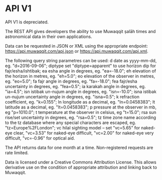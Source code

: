 # API V1

<note type="warning">API V1 is depreciated.</note>

The REST API gives developers the ability to use Muwaqqit ṣalāh times and astronomical data in their own applications.

Data can be requested in JSON or XML using the appropriate endpoint: https://api.muwaqqit.com/api.json or https://api.muwaqqit.com/api.xml.

The following query string parametres can be used: d date as yyyy-mm-dd, eg. "d=2016-09-06"; diptype set "diptype=apparent" to use horizon dip for fajr/esha/ishtibak; ea esha angle in degrees, eg. "ea=-18.0"; eh elevation of the horizon in metres, eg. "eh=5.0"; eo elevation of the observer in metres, eg. "eo=5.0"; fa fajr angle in degrees, eg. "fa=-18.0"; fea fajr/esha uncertainty in degrees, eg. "fea=0.5"; ia karakah angle in degrees, eg. "ia=4.5"; isn istibak un-nujum angle in degrees, eg. "isn=-10.0"; isna istibak un-nujum uncertainty angle in degrees, eg. "isna=0.5"; k refraction coefficient, eg. "k=0.155"; ln longitude as a decimal, eg. "ln=0.0458383"; lt latitude as a decimal, eg. "lt=0.0458383"; p pressure at the observer in mb, eg "p=1010.0"; t temperature at the observer in celsius, eg "t=15.0"; rsa sun rise/set uncertainty in degrees, eg. "rsa=0.5"; tz time zone name according to the tz database where any special characters are escaped, eg. "tz=Europe%2FLondon"; vc hilal sighting model – set "vc=5.65" for naked-eye clear, "vc=3.53" for naked-eye difficult, "vc=2.00" for naked-eye very difficult, "vc=-0.96" for optical aid.

The API returns data for one month at a time. Non-registered requests are rate limited.

Data is licensed under a Creative Commons Attribution License. This allows derivative use on the condition of appropriate attribution and linking back to Muwaqqit.